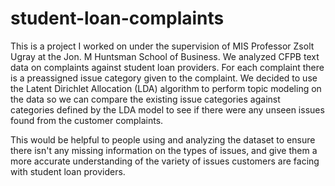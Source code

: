 # student-loan-complaints

This is a project I worked on under the supervision of MIS Professor Zsolt Ugray at the Jon. M Huntsman School 
of Business. We analyzed CFPB text data on complaints against student loan providers. For each complaint there
is a preassigned issue category given to the complaint. We decided to use the Latent Dirichlet Allocation (LDA)
algorithm to perform topic modeling on the data so we can compare the existing issue categories against 
categories defined by the LDA model to see if there were any unseen issues found from the customer complaints.

This would be helpful to people using and analyzing the dataset to ensure there isn't any missing information 
on the types of issues, and give them a more accurate understanding of the variety of issues customers are 
facing with student loan providers.
